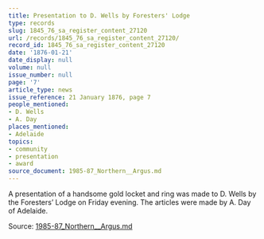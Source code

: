```yaml
---
title: Presentation to D. Wells by Foresters' Lodge
type: records
slug: 1845_76_sa_register_content_27120
url: /records/1845_76_sa_register_content_27120/
record_id: 1845_76_sa_register_content_27120
date: '1876-01-21'
date_display: null
volume: null
issue_number: null
page: '7'
article_type: news
issue_reference: 21 January 1876, page 7
people_mentioned:
- D. Wells
- A. Day
places_mentioned:
- Adelaide
topics:
- community
- presentation
- award
source_document: 1985-87_Northern__Argus.md
---
```


A presentation of a handsome gold locket and ring was made to D. Wells by the Foresters’ Lodge on Friday evening.  The articles were made by A. Day of Adelaide.

Source: [1985-87_Northern__Argus.md](/downloads/markdown/1985-87_Northern__Argus.md)
